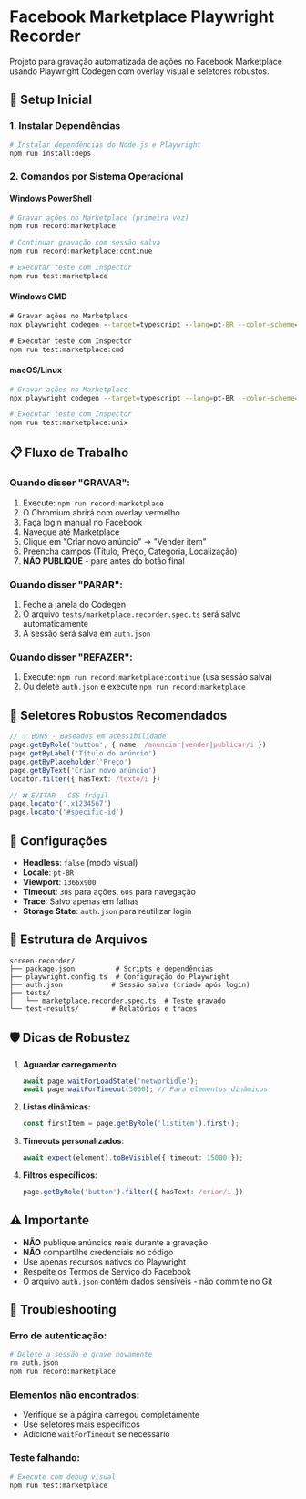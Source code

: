 # Facebook Marketplace Playwright Recorder

Projeto para gravação automatizada de ações no Facebook Marketplace usando Playwright Codegen com overlay visual e seletores robustos.

## 🚀 Setup Inicial

### 1. Instalar Dependências

```bash
# Instalar dependências do Node.js e Playwright
npm run install:deps
```

### 2. Comandos por Sistema Operacional

#### Windows PowerShell
```powershell
# Gravar ações no Marketplace (primeira vez)
npm run record:marketplace

# Continuar gravação com sessão salva
npm run record:marketplace:continue

# Executar teste com Inspector
npm run test:marketplace
```

#### Windows CMD
```cmd
# Gravar ações no Marketplace
npx playwright codegen --target=typescript --lang=pt-BR --color-scheme=dark --save-storage=auth.json --output=tests/marketplace.recorder.spec.ts https://www.facebook.com/marketplace/

# Executar teste com Inspector
npm run test:marketplace:cmd
```

#### macOS/Linux
```bash
# Gravar ações no Marketplace
npx playwright codegen --target=typescript --lang=pt-BR --color-scheme=dark --save-storage=auth.json --output=tests/marketplace.recorder.spec.ts https://www.facebook.com/marketplace/

# Executar teste com Inspector
npm run test:marketplace:unix
```

## 📋 Fluxo de Trabalho

### Quando disser "GRAVAR":
1. Execute: `npm run record:marketplace`
2. O Chromium abrirá com overlay vermelho
3. Faça login manual no Facebook
4. Navegue até Marketplace
5. Clique em "Criar novo anúncio" → "Vender item"
6. Preencha campos (Título, Preço, Categoria, Localização)
7. **NÃO PUBLIQUE** - pare antes do botão final

### Quando disser "PARAR":
1. Feche a janela do Codegen
2. O arquivo `tests/marketplace.recorder.spec.ts` será salvo automaticamente
3. A sessão será salva em `auth.json`

### Quando disser "REFAZER":
1. Execute: `npm run record:marketplace:continue` (usa sessão salva)
2. Ou delete `auth.json` e execute `npm run record:marketplace`

## 🎯 Seletores Robustos Recomendados

```typescript
// ✅ BONS - Baseados em acessibilidade
page.getByRole('button', { name: /anunciar|vender|publicar/i })
page.getByLabel('Título do anúncio')
page.getByPlaceholder('Preço')
page.getByText('Criar novo anúncio')
locator.filter({ hasText: /texto/i })

// ❌ EVITAR - CSS frágil
page.locator('.x1234567')
page.locator('#specific-id')
```

## 🔧 Configurações

- **Headless**: `false` (modo visual)
- **Locale**: `pt-BR`
- **Viewport**: `1366x900`
- **Timeout**: `30s` para ações, `60s` para navegação
- **Trace**: Salvo apenas em falhas
- **Storage State**: `auth.json` para reutilizar login

## 📁 Estrutura de Arquivos

```
screen-recorder/
├── package.json          # Scripts e dependências
├── playwright.config.ts  # Configuração do Playwright
├── auth.json            # Sessão salva (criado após login)
├── tests/
│   └── marketplace.recorder.spec.ts  # Teste gravado
└── test-results/        # Relatórios e traces
```

## 🛡️ Dicas de Robustez

1. **Aguardar carregamento**:
   ```typescript
   await page.waitForLoadState('networkidle');
   await page.waitForTimeout(3000); // Para elementos dinâmicos
   ```

2. **Listas dinâmicas**:
   ```typescript
   const firstItem = page.getByRole('listitem').first();
   ```

3. **Timeouts personalizados**:
   ```typescript
   await expect(element).toBeVisible({ timeout: 15000 });
   ```

4. **Filtros específicos**:
   ```typescript
   page.getByRole('button').filter({ hasText: /criar/i })
   ```

## ⚠️ Importante

- **NÃO** publique anúncios reais durante a gravação
- **NÃO** compartilhe credenciais no código
- Use apenas recursos nativos do Playwright
- Respeite os Termos de Serviço do Facebook
- O arquivo `auth.json` contém dados sensíveis - não commite no Git

## 🐛 Troubleshooting

### Erro de autenticação:
```bash
# Delete a sessão e grave novamente
rm auth.json
npm run record:marketplace
```

### Elementos não encontrados:
- Verifique se a página carregou completamente
- Use seletores mais específicos
- Adicione `waitForTimeout` se necessário

### Teste falhando:
```bash
# Execute com debug visual
npm run test:marketplace
```
